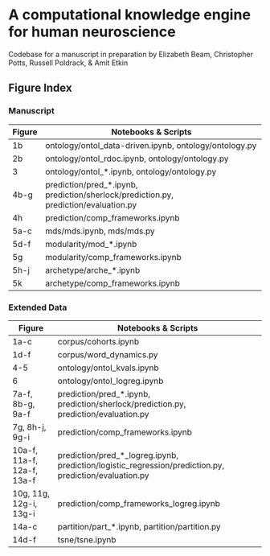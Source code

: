 # A computational knowledge engine for human neuroscience

Codebase for a manuscript in preparation by Elizabeth Beam, Christopher Potts, Russell Poldrack, & Amit Etkin


## Figure Index

### Manuscript

| Figure   | Notebooks & Scripts                                                                    |
| -------- | -------------------------------------------------------------------------------------- |
| 1b       | ontology/ontol\_data-driven.ipynb, ontology/ontology.py                                |
| 2b       | ontology/ontol\_rdoc.ipynb, ontology/ontology.py                                       |
| 3        | ontology/ontol\_\*.ipynb, ontology/ontology.py                                         |
| 4b-g     | prediction/pred\_\*.ipynb, prediction/sherlock/prediction.py, prediction/evaluation.py |
| 4h       | prediction/comp_frameworks.ipynb                                                       |
| 5a-c     | mds/mds.ipynb, mds/mds.py                                                              |
| 5d-f     | modularity/mod\_\*.ipynb                                                               |
| 5g       | modularity/comp_frameworks.ipynb                                                       |
| 5h-j     | archetype/arche\_\*.ipynb                                                              |
| 5k       | archetype/comp_frameworks.ipynb                                                        |

### Extended Data

| Figure   | Notebooks & Scripts                                                                    |
| -------- | -------------------------------------------------------------------------------------- |
| 1a-c     | corpus/cohorts.ipynb                                                                   |
| 1d-f     | corpus/word\_dynamics.py                                                               |
| 4-5      | ontology/ontol_kvals.ipynb                                                             |
| 6        | ontology/ontol_logreg.ipynb                                                            |
| 7a-f, 8b-g, 9a-f | prediction/pred\_\*.ipynb, prediction/sherlock/prediction.py, prediction/evaluation.py |
| 7g, 8h-j, 9g-i | prediction/comp_frameworks.ipynb                                                 |
| 10a-f, 11a-f, 12a-f, 13a-f | prediction/pred\_\*\_logreg.ipynb, prediction/logistic_regression/prediction.py, prediction/evaluation.py |
| 10g, 11g, 12g-i, 13g-i | prediction/comp_frameworks_logreg.ipynb                                  |
| 14a-c    | partition/part\_\*.ipynb, partition/partition.py                                       |
| 14d-f    | tsne/tsne.ipynb                                                                        |